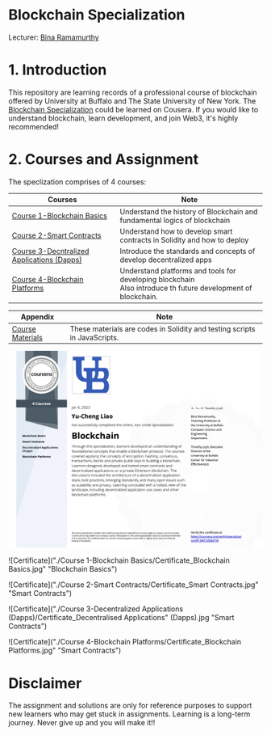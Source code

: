 # Blockchain Specialization
Lecturer: [Bina Ramamurthy](https://www.coursera.org/instructor/~5767003)

# 1. Introduction

This repository are learning records of a professional course of blockchain offered by University at Buffalo and The State University of New York. The [Blockchain Specialization](https://www.coursera.org/specializations/blockchain#about) could be learned on Cousera. If you would like to understand blockchain, learn development, and join Web3, it's highly recommended! 

# 2. Courses and Assignment

The speclization comprises of 4 courses:

| Courses                                                      | Note                                                         |
| ------------------------------------------------------------ | ------------------------------------------------------------ |
| <a href="https://github.com/RamonLiao/Blockchain_Specialization-UBSUNY/tree/main/Course%201-Blockchain%20Basics">Course 1-Blockchain Basics</a> | Understand the history of Blockchain and fundamental logics of blockchain |
| <a href="https://github.com/RamonLiao/Blockchain_Specialization-UBSUNY/tree/main/Course%202-Smart%20Contracts">Course 2-Smart Contracts</a> | Understand how to develop smart contracts in Solidity and how to deploy |
| <a href="https://github.com/RamonLiao/Blockchain_Specialization-UBSUNY/tree/main/Course%203-Decentralized%20Applications%20(Dapps)">Course 3-Decntralized Applications (Dapps)</a> | Introduce the standards and concepts of develop decentralized apps |
| <a href="https://github.com/RamonLiao/Blockchain_Specialization-UBSUNY/tree/main/Course%204-Blockchain%20Platforms">Course 4-Blockchain Platforms</a> | Understand platforms and tools for developing blockchain <br />Also introduce th future development of blockchain. |

| Appendix                                                     | Note                                                         |
| ------------------------------------------------------------ | ------------------------------------------------------------ |
| <a href="https://github.com/RamonLiao/Blockchain_Specialization-UBSUNY/tree/main/CourseraDocs">Course Materials</a> | These materials are codes in Solidity and testing scripts in JavaScripts. |



![Certificate](./Certificate_Blockchain.jpg "Blockchain Specilization")

![Certificate]("./Course 1-Blockchain Basics/Certificate_Blockchain Basics.jpg" "Blockchain Basics")

![Certificate]("./Course 2-Smart Contracts/Certificate_Smart Contracts.jpg" "Smart Contracts")

![Certificate]("./Course 3-Decentralized Applications (Dapps)/Certificate_Decentralised Applications" (Dapps).jpg "Smart Contracts")

![Certificate]("./Course 4-Blockchain Platforms/Certificate_Blockchain Platforms.jpg" "Smart Contracts")

  

# Disclaimer

The assignment and solutions are only for reference purposes to support new learners who may get stuck in assignments. Learning is a long-term journey. Never give up and you will make it!!  

